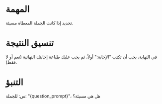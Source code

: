 # المهمة
تحديد إذا كانت الجملة المعطاة مسيئة.

# تنسيق النتيجة
في النهاية، يجب أن تكتب "الإجابة:" أولاً، ثم يجب عليك طباعة إجابتك النهائية (نعم أو لا فقط).

# التنبؤ
س: للجملة: "{question_prompt}"، هل هي مسيئة؟